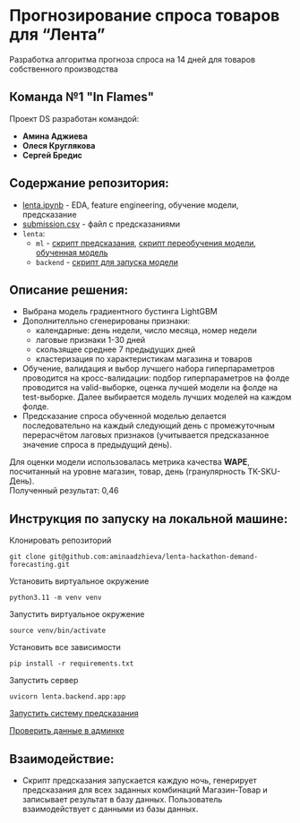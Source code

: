 # Прогнозирование спроса товаров для “Лента”
Разработка алгоритма прогноза спроса на 14 дней для товаров собственного производства 

## Команда №1 "In Flames"
Проект DS разработан командой:

- **Амина Аджиева**
- **Олеся Круглякова**
- **Сергей Бредис**

## Содержание репозитория:
- [lenta.ipynb](https://github.com/aminaadzhieva/lenta-hackathon-forecasting/blob/main/lenta.ipynb) - EDA, feature engineering, обучение модели, предсказание 
- [submission.csv](https://github.com/aminaadzhieva/lenta-hackathon-forecasting/blob/main/sales_submission.csv) - файл с предсказаниями
- `lenta`:
  - `ml` - [скрипт предсказания](https://github.com/aminaadzhieva/lenta-hackathon-forecasting/blob/main/lenta/ml/model.py), [скрипт переобучения модели](https://github.com/aminaadzhieva/lenta-hackathon-forecasting/blob/main/lenta/ml/retraining.py), [обученная модель](https://github.com/aminaadzhieva/lenta-hackathon-forecasting/blob/main/lenta/ml/lgbm_model.pkl)
  - `backend` - [скрипт для запуска модели](https://github.com/aminaadzhieva/lenta-hackathon-forecasting/blob/main/lenta/backend/app.py)

## Описание решения:
- Выбрана модель градиентного бустинга LightGBM
- Дополнителльно сгенерированы признаки:
    - календарные: день недели, число месяца, номер недели
    - лаговые признаки 1-30 дней
    - скользящее среднее 7 предыдущих дней
    - кластеризация по характеристикам магазина и товаров
- Обучение, валидация и выбор лучшего набора гиперпараметров проводится на кросс-валидации: подбор гиперпараметров на фолде проводится на valid-выборке, оценка лучшей модели на фолде на test-выборке. Далее выбирается модель лучших моделей на каждом фолде.
- Предсказание спроса обученной моделью делается последовательно на каждый следующий день с промежуточным перерасчётом лаговых признаков (учитывается предсказанное значение спроса в предыдущий день).

Для оценки модели использовалась метрика качества  **WAPE**, посчитанный на уровне магазин, товар, день (гранулярность ТК-SKU-День).  
Полученный результат: 0,46

## Инструкция по запуску на локальной машине:

Клонировать репозиторий

```git clone git@github.com:aminaadzhieva/lenta-hackathon-demand-forecasting.git```

Установить виртуальное окружение

```python3.11 -m venv venv```

Запустить виртуальное окружение

```source venv/bin/activate```

Установить все зависимости

```pip install -r requirements.txt```

Запустить сервер

```uvicorn lenta.backend.app:app```

[Запустить систему предсказания](http://127.0.0.1:8000/api/v1/forecast/custom_response_post/)


[Проверить данные в админке](http://31.129.109.228/admin/)

## Взаимодействие:
- Скрипт предсказания запускается каждую ночь, генерирует предсказания для всех заданных комбинаций Магазин-Товар и записывает результат в базу данных. Пользователь взаимодействует с данными из базы данных.

  



